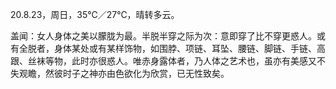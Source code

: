 <link href="../../css/style.css" rel="stylesheet" type="text/css" />

<span class="fzzy">20.8.23，周日，35℃／27℃，晴转多云。

<div class="p">

盖闻：女人身体之美以朦胧为最。半脱半穿之际为次：意即穿了比不穿更惑人。或有全脱者，身体某处或有某样饰物，如围脖、项链、耳坠、腰链、脚链、手链、高跟、丝袜等物，此时亦很惑人。唯赤身露体者，乃人体之艺术也，虽亦有美感又不失观瞻，然彼时子之神亦由色欲化为欣赏，已无性致矣。

